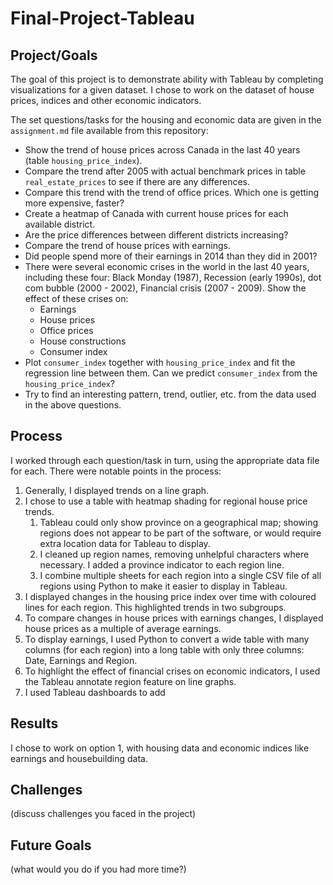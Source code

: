 # Final-Project-Tableau

## Project/Goals
The goal of this project is to demonstrate ability with Tableau by completing visualizations for a given dataset. I chose to work on the dataset of house prices, indices and other economic indicators.

The set questions/tasks for the housing and economic data are given in the `assignment.md` file available from this repository:

- Show the trend of house prices across Canada in the last 40 years (table `housing_price_index`).
- Compare the trend after 2005 with actual benchmark prices in table `real_estate_prices` to see if there are any differences.
- Compare this trend with the trend of office prices. Which one is getting more expensive, faster?
- Create a heatmap of Canada with current house prices for each available district.
- Are the price differences between different districts increasing?
- Compare the trend of house prices with earnings.
- Did people spend more of their earnings in 2014 than they did in 2001?
- There were several economic crises in the world in the last 40 years, including these four: Black Monday (1987), Recession (early 1990s), dot com bubble (2000 - 2002), Financial crisis (2007 - 2009). Show the effect of these crises on:
	- Earnings
	- House prices
	- Office prices
	- House constructions
	- Consumer index
- Plot `consumer_index` together with `housing_price_index` and fit the regression line between them. Can we predict `consumer_index` from the `housing_price_index`?
- Try to find an interesting pattern, trend, outlier, etc. from the data used in the above questions.


## Process
I worked through each question/task in turn, using the appropriate data file for each. There were notable points in the process:
1. Generally, I displayed trends on a line graph.
2. I chose to use a table with heatmap shading for regional house price trends. 
	1. Tableau could only show province on a geographical map; showing regions does not appear to be part of the software, or would require extra location data for Tableau to display. 
	2. I cleaned up region names, removing unhelpful characters where necessary. I added a province indicator to each region line. 
	3. I combine multiple sheets for each region into a single CSV file of all regions using Python to make it easier to display in Tableau.
3. I displayed changes in the housing price index over time with coloured lines for each region. This highlighted trends in two subgroups.
4. To compare changes in house prices with earnings changes, I displayed house prices as a multiple of average earnings.
5. To display earnings, I used Python to convert a wide table with many columns (for each region) into a long table with only three columns: Date, Earnings and Region.
6. To highlight the effect of financial crises on economic indicators, I used the Tableau annotate region feature on line graphs.
7. I used Tableau dashboards to add 

## Results
I chose to work on option 1, with housing data and economic indices like earnings and housebuilding data. 


## Challenges 
(discuss challenges you faced in the project)

## Future Goals
(what would you do if you had more time?)
